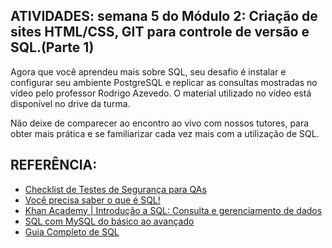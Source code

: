## ATIVIDADES: semana 5 do Módulo 2: Criação de sites HTML/CSS, GIT para controle de versão e SQL.(Parte 1)

Agora que você aprendeu mais sobre SQL, seu desafio é instalar e configurar seu ambiente PostgreSQL e replicar as consultas mostradas no vídeo pelo professor Rodrigo Azevedo. O material utilizado no vídeo está disponível no drive da turma.

Não deixe de comparecer ao encontro ao vivo com nossos tutores, para obter mais prática e se familiarizar cada vez mais com a utilização de SQL.


## REFERÊNCIA:

 - [Checklist de Testes de Segurança para QAs](https://medium.com/cwi-software/checklist-de-testes-de-seguran%C3%A7a-para-qas-fef900b798b6)
 - [Você precisa saber o que é SQL!](https://carreirasorbia.medium.com/voc%C3%AA-precisa-saber-o-que-%C3%A9-sql-79322fa71195)
 - [Khan Academy | Introdução a SQL: Consulta e gerenciamento de dados](https://pt.khanacademy.org/computing/computer-programming/sql)
 - [SQL com MySQL do básico ao avançado](https://medium.com/@viniciussantana_80882/sql-com-mysql-do-b%C3%A1sico-ao-avan%C3%A7ado-a1438b9ff662)
  - [Guia Completo de SQL](https://www.devmedia.com.br/guia/guia-completo-de-sql/38314)
